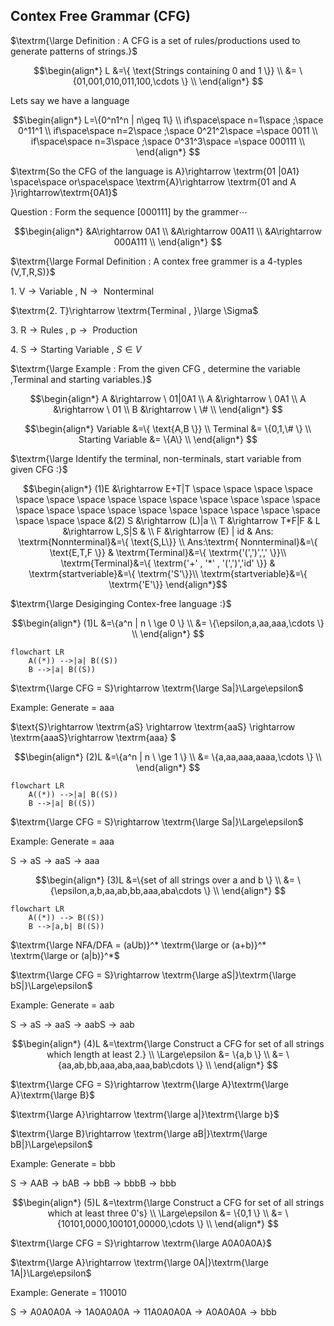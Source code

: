 ## Contex Free Grammar (CFG)
$\textrm{\large Definition : A CFG is a set of rules/productions used to generate patterns of strings.}$
```math
\begin{align*}
L &=\{ \text{Strings containing 0 and 1 \}} \\
  &= \{01,001,010,011,100,\cdots \} \\
  \end{align*} 
```
$\textrm{Lets say we have a language}$ 
```math
\begin{align*}
L=\{0^n1^n | n\geq 1\} \\
if\space\space n=1\space ;\space 0^11^1 \\
if\space\space n=2\space ;\space 0^21^2\space  =\space 0011 \\
if\space\space n=3\space ;\space 0^31^3\space =\space 000111 \\
\end{align*} 
```
$\textrm{So the CFG of the language is A}\rightarrow \textrm{01 |0A1} \space\space or\space\space \textrm{A}\rightarrow \textrm{01 and  A }\rightarrow\textrm{0A1}$

$\textrm{Question : Form the sequence [000111] by the grammer} \cdots$

```math
\begin{align*}
&A\rightarrow 0A1 \\
&A\rightarrow 00A11 \\
&A\rightarrow 000A111 \\
\end{align*} 
```
$\textrm{\large Formal Definition : A contex free grammer is a 4-typles (V,T,R,S)}$

$\textrm{1. V} \rightarrow \textrm{Variable , N} \rightarrow \textrm{ Nonterminal}$

$\textrm{2. T}\rightarrow \textrm{Terminal , }\large \Sigma$

$\textrm{3. R}\rightarrow \textrm{Rules , p} \rightarrow \textrm{ Production}$

$\textrm{4. S}\rightarrow \textrm{Starting Variable , } S\in V$

$\textrm{\large Example : From the given CFG , determine the variable ,Terminal and starting variables.}$

```math
\begin{align*}
A &\rightarrow \ 01|0A1 \\
A &\rightarrow \ 0A1 \\
A &\rightarrow \ 01 \\
B &\rightarrow \ \# \\
 \end{align*} 
```

```math
\begin{align*}
Variable &=\{ \text{A,B \}} \\
Terminal &= \{0,1,\# \} \\
Starting Variable &= \{A\} \\
  \end{align*} 
```
$\textrm{\large Identify the terminal, non-terminals, start variable from given CFG :}$

```math
\begin{align*}
(1)E &\rightarrow E+T|T   \space \space \space \space \space \space \space \space \space \space \space \space \space \space \space \space \space \space \space \space \space \space \space \space \space \space \space      &(2) S &\rightarrow (L)|a               \\
T &\rightarrow T*F|F          &  L &\rightarrow L,S|S    & \\
F &\rightarrow (E) | id   &  Ans: \textrm{Nonnterminal}&=\{ \text{S,L\}} \\
Ans:\textrm{ Nonnterminal}&=\{ \text{E,T,F \}}  & \textrm{Terminal}&=\{ \textrm{'(',')',',' \}}\\
\textrm{Terminal}&=\{ \textrm{'+' , '*'  ,  '(',')','id' \}}  & \textrm{startveriable}&=\{ \textrm{'S'\}}\\
\textrm{startveriable}&=\{ \textrm{'E'\}}
\end{align*}
```

$\textrm{\large Desiginging Contex-free language :}$

```math
\begin{align*}
(1)L &=\{a^n | n \ \ge 0 \} \\
  &= \{\epsilon,a,aa,aaa,\cdots \} \\
  \end{align*} 
```
```mermaid
flowchart LR
    A((*)) -->|a| B((S))
    B -->|a| B((S))
```

$\textrm{\large CFG = S}\rightarrow \textrm{\large Sa|}\Large\epsilon$

$\text{Example: Generate = aaa}$

$\text{S}\rightarrow \textrm{aS} \rightarrow \textrm{aaS} \rightarrow \textrm{aaaS}\rightarrow \textrm{aaa} $



```math
\begin{align*}
(2)L &=\{a^n | n \ \ge 1 \} \\
  &= \{a,aa,aaa,aaaa,\cdots \} \\
  \end{align*} 
```
```mermaid
flowchart LR
    A((*)) -->|a| B((S))
    B -->|a| B((S))
```

$\textrm{\large CFG = S}\rightarrow \textrm{\large Sa|}\Large\epsilon$

$\text{Example: Generate = aaa}$

$\text{S}\rightarrow \textrm{aS} \rightarrow \textrm{aaS} \rightarrow \textrm{aaa}$


```math
\begin{align*}
(3)L &=\{set of all strings over a and b \} \\
  &= \{\epsilon,a,b,aa,ab,bb,aaa,aba\cdots \} \\
  \end{align*} 
```
```mermaid
flowchart LR
    A((*)) --> B((S))
    B -->|a,b| B((S))
```
$\textrm{\large NFA/DFA = (aUb)}^* \textrm{\large     or   (a+b)}^* \textrm{\large    or (a|b)}^*$

$\textrm{\large CFG = S}\rightarrow \textrm{\large aS|}\textrm{\large bS|}\Large\epsilon$

$\text{Example: Generate = aab}$

$\text{S}\rightarrow \textrm{aS} \rightarrow \textrm{aaS} \rightarrow \textrm{aabS}\rightarrow \textrm{aab}$


```math
\begin{align*}
(4)L &=\textrm{\large Construct a CFG for set of all strings which length at least 2.} \\
  \Large\epsilon &= \{a,b \} \\
  &= \{aa,ab,bb,aaa,aba,aaa,bab\cdots \} \\
  \end{align*} 
```

$\textrm{\large CFG = S}\rightarrow \textrm{\large A}\textrm{\large A}\textrm{\large B}$

$\textrm{\large  A}\rightarrow \textrm{\large a|}\textrm{\large b}$

$\textrm{\large  B}\rightarrow \textrm{\large aB|}\textrm{\large bB|}\Large\epsilon$

$\text{Example: Generate = bbb}$

$\text{S}\rightarrow \textrm{AAB} \rightarrow \textrm{bAB} \rightarrow \textrm{bbB}\rightarrow \textrm{bbbB}\rightarrow \textrm{bbb}$


```math
\begin{align*}
(5)L &=\textrm{\large Construct a CFG for set of all strings which at least three 0's} \\
  \Large\epsilon &= \{0,1 \} \\
  &= \{10101,0000,100101,00000,\cdots \} \\
  \end{align*} 
```

$\textrm{\large CFG = S}\rightarrow \textrm{\large A0A0A0A}$

$\textrm{\large  A}\rightarrow \textrm{\large 0A|}\textrm{\large 1A|}\Large\epsilon$

$\text{Example: Generate = 110010}$

$\text{S}\rightarrow \textrm{A0A0A0A} \rightarrow \textrm{1A0A0A0A} \rightarrow \textrm{11A0A0A0A}\rightarrow \textrm{A0A0A0A}\rightarrow \textrm{bbb}$


